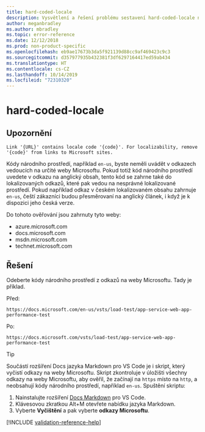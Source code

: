 ```yaml
---
title: hard-coded-locale
description: Vysvětlení a řešení problému sestavení hard-coded-locale na webu Docs
author: meganbradley
ms.author: mbradley
ms.topic: error-reference
ms.date: 12/12/2018
ms.prod: non-product-specific
ms.openlocfilehash: eb9ae17673b3da5f921139d88cc9af469423c9c3
ms.sourcegitcommit: d357977935b432381f3df6297164417ed59ab434
ms.translationtype: HT
ms.contentlocale: cs-CZ
ms.lasthandoff: 10/14/2019
ms.locfileid: "72310320"
---
```

# <a name="hard-coded-locale"></a>hard-coded-locale

## <a name="warning"></a>Upozornění

`Link '{URL}' contains locale code '{code}'. For localizability, remove '{code}' from links to Microsoft sites.`

Kódy národního prostředí, například `en-us`, byste neměli uvádět v odkazech vedoucích na určité weby Microsoftu. Pokud totiž kód národního prostředí uvedete v odkazu na anglický obsah, tento kód se zahrne také do lokalizovaných odkazů, které pak vedou na nesprávné lokalizované prostředí. Pokud například odkaz v českém lokalizovaném obsahu zahrnuje `en-us`, čeští zákazníci budou přesměrovaní na anglický článek, i když je k dispozici jeho česká verze.

Do tohoto ověřování jsou zahrnuty tyto weby:

- azure.microsoft.com
- docs.microsoft.com
- msdn.microsoft.com
- technet.microsoft.com

## <a name="resolution"></a>Řešení

Odeberte kódy národního prostředí z odkazů na weby Microsoftu. Tady je příklad.

Před:

`https://docs.microsoft.com/en-us/vsts/load-test/app-service-web-app-performance-test`

Po:

`https://docs.microsoft.com/vsts/load-test/app-service-web-app-performance-test`

> [!TIP]
> Součástí rozšíření Docs jazyka Markdown pro VS Code je i skript, který vyčistí odkazy na weby Microsoftu. Skript zkontroluje v úložišti všechny odkazy na weby Microsoftu, aby ověřil, že začínají na `https` místo na `http`, a neobsahují kódy národního prostředí, například `en-us`. Spuštění skriptu:
>
> 1. Nainstalujte rozšíření [Docs Markdown](https://marketplace.visualstudio.com/items?itemName=docsmsft.docs-markdown) pro VS Code.
> 1. Klávesovou zkratkou Alt+M otevřete nabídku jazyka Markdown.
> 1. Vyberte **Vyčištění** a pak vyberte **odkazy Microsoftu**.

<!--make sure to add this file to your includes folder and verify the path-->
[!INCLUDE [validation-reference-help](includes/validation-reference-help.md)]